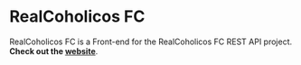 # RealCoholicos FC

RealCoholicos FC is a Front-end for the RealCoholicos FC REST API project.
**Check out the [website](https://untalsanders.github.io/realcoholicosfc)**.
